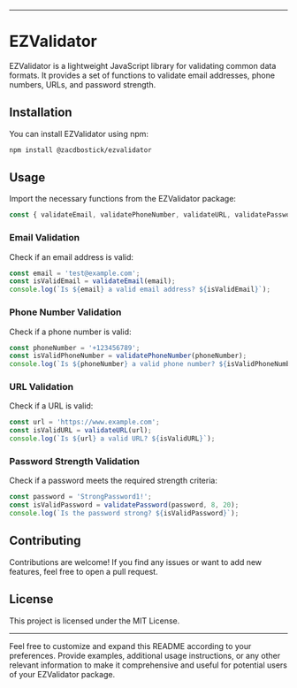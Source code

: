 
---

# EZValidator

EZValidator is a lightweight JavaScript library for validating common data formats. It provides a set of functions to validate email addresses, phone numbers, URLs, and password strength.

## Installation

You can install EZValidator using npm:

```bash
npm install @zacdbostick/ezvalidator
```

## Usage

Import the necessary functions from the EZValidator package:

```javascript
const { validateEmail, validatePhoneNumber, validateURL, validatePassword } = require('@zacdbostick/ezvalidator');
```

### Email Validation

Check if an email address is valid:

```javascript
const email = 'test@example.com';
const isValidEmail = validateEmail(email);
console.log(`Is ${email} a valid email address? ${isValidEmail}`);
```

### Phone Number Validation

Check if a phone number is valid:

```javascript
const phoneNumber = '+123456789';
const isValidPhoneNumber = validatePhoneNumber(phoneNumber);
console.log(`Is ${phoneNumber} a valid phone number? ${isValidPhoneNumber}`);
```

### URL Validation

Check if a URL is valid:

```javascript
const url = 'https://www.example.com';
const isValidURL = validateURL(url);
console.log(`Is ${url} a valid URL? ${isValidURL}`);
```

### Password Strength Validation

Check if a password meets the required strength criteria:

```javascript
const password = 'StrongPassword1!';
const isValidPassword = validatePassword(password, 8, 20);
console.log(`Is the password strong? ${isValidPassword}`);
```

## Contributing

Contributions are welcome! If you find any issues or want to add new features, feel free to open a pull request.

## License

This project is licensed under the MIT License.

---

Feel free to customize and expand this README according to your preferences. Provide examples, additional usage instructions, or any other relevant information to make it comprehensive and useful for potential users of your EZValidator package.